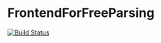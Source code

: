 # FrontendForFreeParsing

[![Build Status](https://github.com/thautwarm/FrontendForFreeParsing.jl/actions/workflows/CI.yml/badge.svg?branch=main)](https://github.com/thautwarm/FrontendForFreeParsing.jl/actions/workflows/CI.yml?query=branch%3Amain)
